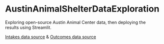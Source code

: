 # AustinAnimalShelterDataExploration

Exploring open-source Austin Animal Center data, then deploying the results using Streamlit.

[Intakes data source](https://data.austintexas.gov/Health-and-Community-Services/Austin-Animal-Center-Intakes/wter-evkm) & [Outcomes data source](https://data.austintexas.gov/Health-and-Community-Services/Austin-Animal-Center-Outcomes/9t4d-g238)
